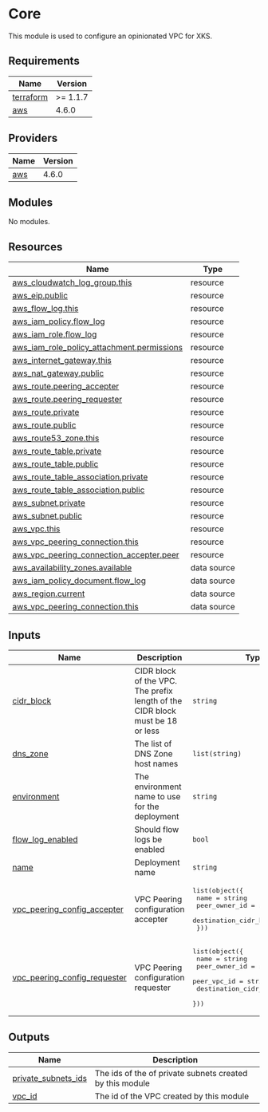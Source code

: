# Core

This module is used to configure an opinionated VPC for XKS.

## Requirements

| Name | Version |
|------|---------|
| <a name="requirement_terraform"></a> [terraform](#requirement\_terraform) | >= 1.1.7 |
| <a name="requirement_aws"></a> [aws](#requirement\_aws) | 4.6.0 |

## Providers

| Name | Version |
|------|---------|
| <a name="provider_aws"></a> [aws](#provider\_aws) | 4.6.0 |

## Modules

No modules.

## Resources

| Name | Type |
|------|------|
| [aws_cloudwatch_log_group.this](https://registry.terraform.io/providers/hashicorp/aws/4.6.0/docs/resources/cloudwatch_log_group) | resource |
| [aws_eip.public](https://registry.terraform.io/providers/hashicorp/aws/4.6.0/docs/resources/eip) | resource |
| [aws_flow_log.this](https://registry.terraform.io/providers/hashicorp/aws/4.6.0/docs/resources/flow_log) | resource |
| [aws_iam_policy.flow_log](https://registry.terraform.io/providers/hashicorp/aws/4.6.0/docs/resources/iam_policy) | resource |
| [aws_iam_role.flow_log](https://registry.terraform.io/providers/hashicorp/aws/4.6.0/docs/resources/iam_role) | resource |
| [aws_iam_role_policy_attachment.permissions](https://registry.terraform.io/providers/hashicorp/aws/4.6.0/docs/resources/iam_role_policy_attachment) | resource |
| [aws_internet_gateway.this](https://registry.terraform.io/providers/hashicorp/aws/4.6.0/docs/resources/internet_gateway) | resource |
| [aws_nat_gateway.public](https://registry.terraform.io/providers/hashicorp/aws/4.6.0/docs/resources/nat_gateway) | resource |
| [aws_route.peering_accepter](https://registry.terraform.io/providers/hashicorp/aws/4.6.0/docs/resources/route) | resource |
| [aws_route.peering_requester](https://registry.terraform.io/providers/hashicorp/aws/4.6.0/docs/resources/route) | resource |
| [aws_route.private](https://registry.terraform.io/providers/hashicorp/aws/4.6.0/docs/resources/route) | resource |
| [aws_route.public](https://registry.terraform.io/providers/hashicorp/aws/4.6.0/docs/resources/route) | resource |
| [aws_route53_zone.this](https://registry.terraform.io/providers/hashicorp/aws/4.6.0/docs/resources/route53_zone) | resource |
| [aws_route_table.private](https://registry.terraform.io/providers/hashicorp/aws/4.6.0/docs/resources/route_table) | resource |
| [aws_route_table.public](https://registry.terraform.io/providers/hashicorp/aws/4.6.0/docs/resources/route_table) | resource |
| [aws_route_table_association.private](https://registry.terraform.io/providers/hashicorp/aws/4.6.0/docs/resources/route_table_association) | resource |
| [aws_route_table_association.public](https://registry.terraform.io/providers/hashicorp/aws/4.6.0/docs/resources/route_table_association) | resource |
| [aws_subnet.private](https://registry.terraform.io/providers/hashicorp/aws/4.6.0/docs/resources/subnet) | resource |
| [aws_subnet.public](https://registry.terraform.io/providers/hashicorp/aws/4.6.0/docs/resources/subnet) | resource |
| [aws_vpc.this](https://registry.terraform.io/providers/hashicorp/aws/4.6.0/docs/resources/vpc) | resource |
| [aws_vpc_peering_connection.this](https://registry.terraform.io/providers/hashicorp/aws/4.6.0/docs/resources/vpc_peering_connection) | resource |
| [aws_vpc_peering_connection_accepter.peer](https://registry.terraform.io/providers/hashicorp/aws/4.6.0/docs/resources/vpc_peering_connection_accepter) | resource |
| [aws_availability_zones.available](https://registry.terraform.io/providers/hashicorp/aws/4.6.0/docs/data-sources/availability_zones) | data source |
| [aws_iam_policy_document.flow_log](https://registry.terraform.io/providers/hashicorp/aws/4.6.0/docs/data-sources/iam_policy_document) | data source |
| [aws_region.current](https://registry.terraform.io/providers/hashicorp/aws/4.6.0/docs/data-sources/region) | data source |
| [aws_vpc_peering_connection.this](https://registry.terraform.io/providers/hashicorp/aws/4.6.0/docs/data-sources/vpc_peering_connection) | data source |

## Inputs

| Name | Description | Type | Default | Required |
|------|-------------|------|---------|:--------:|
| <a name="input_cidr_block"></a> [cidr\_block](#input\_cidr\_block) | CIDR block of the VPC. The prefix length of the CIDR block must be 18 or less | `string` | n/a | yes |
| <a name="input_dns_zone"></a> [dns\_zone](#input\_dns\_zone) | The list of DNS Zone host names | `list(string)` | n/a | yes |
| <a name="input_environment"></a> [environment](#input\_environment) | The environment name to use for the deployment | `string` | n/a | yes |
| <a name="input_flow_log_enabled"></a> [flow\_log\_enabled](#input\_flow\_log\_enabled) | Should flow logs be enabled | `bool` | `false` | no |
| <a name="input_name"></a> [name](#input\_name) | Deployment name | `string` | n/a | yes |
| <a name="input_vpc_peering_config_accepter"></a> [vpc\_peering\_config\_accepter](#input\_vpc\_peering\_config\_accepter) | VPC Peering configuration accepter | <pre>list(object({<br>    name                   = string<br>    peer_owner_id          = string<br>    destination_cidr_block = string<br>  }))</pre> | `[]` | no |
| <a name="input_vpc_peering_config_requester"></a> [vpc\_peering\_config\_requester](#input\_vpc\_peering\_config\_requester) | VPC Peering configuration requester | <pre>list(object({<br>    name                   = string<br>    peer_owner_id          = string<br>    peer_vpc_id            = string<br>    destination_cidr_block = string<br>  }))</pre> | `[]` | no |

## Outputs

| Name | Description |
|------|-------------|
| <a name="output_private_subnets_ids"></a> [private\_subnets\_ids](#output\_private\_subnets\_ids) | The ids of the of private subnets created by this module |
| <a name="output_vpc_id"></a> [vpc\_id](#output\_vpc\_id) | The id of the VPC created by this module |

